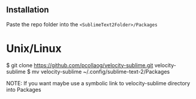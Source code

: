 ## Installation

Paste the repo folder into the `<SublimeText2Folder>/Packages`

# Unix/Linux

$ git clone https://github.com/pcollaog/velocity-sublime.git velocity-sublime
$ mv velocity-sublime ~/.config/sublime-text-2/Packages

NOTE: If you want maybe use a symbolic link to velocity-sublime directory into Packages